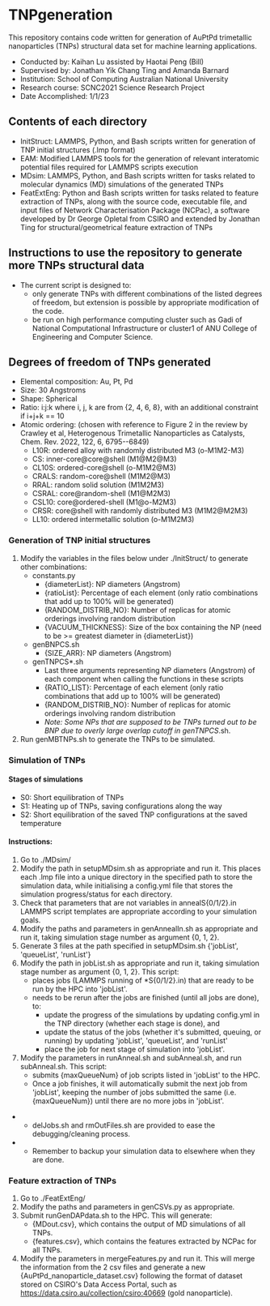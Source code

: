 # TNPgeneration
This repository contains code written for generation of AuPtPd trimetallic nanoparticles (TNPs) structural data set for machine learning applications.
* Conducted by: Kaihan Lu assisted by Haotai Peng (Bill)
* Supervised by: Jonathan Yik Chang Ting and Amanda Barnard
* Institution: School of Computing Australian National University
* Research course: SCNC2021 Science Research Project
* Date Accomplished: 1/1/23


## Contents of each directory
- InitStruct: LAMMPS, Python, and Bash scripts written for generation of TNP initial structures (.lmp format)
- EAM: Modified LAMMPS tools for the generation of relevant interatomic potential files required for LAMMPS scripts execution
- MDsim: LAMMPS, Python, and Bash scripts written for tasks related to molecular dynamics (MD) simulations of the generated TNPs
- FeatExtEng: Python and Bash scripts written for tasks related to feature extraction of TNPs, along with the source code, executable file, and input files of Network Characterisation Package (NCPac), a software developed by Dr George Opletal from CSIRO and extended by Jonathan Ting for structural/geometrical feature extraction of TNPs


## Instructions to use the repository to generate more TNPs structural data
- The current script is designed to:
    - only generate TNPs with different combinations of the listed degrees of freedom, but extension is possible by appropriate modification of the code.
    - be run on high performance computing cluster such as Gadi of National Computational Infrastructure or cluster1 of ANU College of Engineering and Computer Science.

## Degrees of freedom of TNPs generated
- Elemental composition: Au, Pt, Pd
- Size: 30 Angstroms
- Shape: Spherical
- Ratio: i:j:k where i, j, k are from {2, 4, 6, 8}, with an additional constraint if i+j+k == 10
- Atomic ordering: (chosen with reference to Figure 2 in the review by Crawley et al, Heterogenous Trimetallic Nanoparticles as Catalysts, Chem. Rev. 2022, 122, 6, 6795--6849)
    - L10R: ordered alloy with randomly distributed M3 (o-M1M2-M3)
    - CS: inner-core@core@shell (M1@M2@M3)
    - CL10S: ordered-core@shell (o-M1M2@M3)
    - CRALS: random-core@shell (M1M2@M3)
    - RRAL: random solid solution (M1M2M3)
    - CSRAL: core@random-shell (M1@M2M3)
    - CSL10: core@ordered-shell (M1@o-M2M3)
    - CRSR: core@shell with randomly distributed M3 (M1M2@M2M3)
    - LL10: ordered intermetallic solution (o-M1M2M3)

### Generation of TNP initial structures
1. Modify the variables in the files below under ./InitStruct/ to generate other combinations:
    - constants.py
        - {diameterList}: NP diameters (Angstrom)
        - {ratioList}: Percentage of each element (only ratio combinations that add up to 100% will be generated)
        - {RANDOM_DISTRIB_NO}: Number of replicas for atomic orderings involving random distribution
        - {VACUUM_THICKNESS}: Size of the box containing the NP (need to be >= greatest diameter in {diameterList})
    - genBNPCS.sh
        - {SIZE_ARR}: NP diameters (Angstrom)
    - genTNPCS*.sh
        - Last three arguments representing NP diameters (Angstrom) of each component when calling the functions in these scripts
        - {RATIO_LIST}: Percentage of each element (only ratio combinations that add up to 100% will be generated)
        - {RANDOM_DISTRIB_NO}: Number of replicas for atomic orderings involving random distribution
        - *Note: Some NPs that are supposed to be TNPs turned out to be BNP due to overly large overlap cutoff in genTNPCS*.sh.
2. Run genMBTNPs.sh to generate the TNPs to be simulated.

### Simulation of TNPs
#### Stages of simulations
- S0: Short equilibration of TNPs
- S1: Heating up of TNPs, saving configurations along the way
- S2: Short equilibration of the saved TNP configurations at the saved temperature

#### Instructions:
1. Go to ./MDsim/
2. Modify the path in setupMDsim.sh as appropriate and run it. This places each .lmp file into a unique directory in the specified path to store the simulation data, while initialising a config.yml file that stores the simulation progress/status for each directory.
3. Check that parameters that are not variables in annealS{0/1/2}.in LAMMPS script templates are appropriate according to your simulation goals.
4. Modify the paths and parameters in genAnnealIn.sh as appropriate and run it, taking simulation stage number as argument {0, 1, 2}.
5. Generate 3 files at the path specified in setupMDsim.sh {'jobList', 'queueList', 'runList'}
5. Modify the path in jobList.sh as appropriate and run it, taking simulation stage number as argument {0, 1, 2}. This script:
    - places jobs (LAMMPS running of *S{0/1/2}.in) that are ready to be run by the HPC into 'jobList'.
    - needs to be rerun after the jobs are finished (until all jobs are done), to:
        - update the progress of the simulations by updating config.yml in the TNP directory (whether each stage is done), and 
        - update the status of the jobs (whether it's submitted, queuing, or running) by updating 'jobList', 'queueList', and 'runList'
        - place the job for next stage of simulation into 'jobList'.
6. Modify the parameters in runAnneal.sh and subAnneal.sh, and run subAnneal.sh. This script:
    - submits {maxQueueNum} of job scripts listed in 'jobList' to the HPC. 
    - Once a job finishes, it will automatically submit the next job from 'jobList', keeping the number of jobs submitted the same (i.e. {maxQueueNum}) until there are no more jobs in 'jobList'.
- * delJobs.sh and rmOutFiles.sh are provided to ease the debugging/cleaning process.
- * Remember to backup your simulation data to elsewhere when they are done.

### Feature extraction of TNPs
1. Go to ./FeatExtEng/
2. Modify the paths and parameters in genCSVs.py as appropriate.
3. Submit runGenDAPdata.sh to the HPC. This will generate:
    - {MDout.csv}, which contains the output of MD simulations of all TNPs.
    - {features.csv}, which contains the features extracted by NCPac for all TNPs.
4. Modify the parameters in mergeFeatures.py and run it. This will merge the information from the 2 csv files and generate a new {AuPtPd_nanoparticle_dataset.csv} following the format of dataset stored on CSIRO's Data Access Portal, such as https://data.csiro.au/collection/csiro:40669 (gold nanoparticle).
